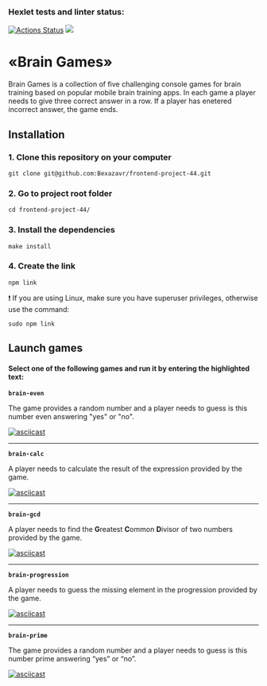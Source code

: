 ### Hexlet tests and linter status:

[![Actions Status](https://github.com/Bexazavr/frontend-project-44/workflows/hexlet-check/badge.svg)](https://github.com/Bexazavr/frontend-project-44/actions)
<a href="https://codeclimate.com/github/Bexazavr/frontend-project-44/maintainability"><img src="https://api.codeclimate.com/v1/badges/b7ec0a94348418e134dc/maintainability" /></a>


 # «Brain Games»

Brain Games is a collection of five challenging console games for brain training based on popular mobile brain training apps. In each game a player needs to give three correct answer in a row. If a player has enetered incorrect answer, the game ends.


## Installation


### 1. Clone this repository on your computer


```
git clone git@github.com:Bexazavr/frontend-project-44.git
```

### 2. Go to project root folder

```
cd frontend-project-44/
```

### 3. Install the dependencies

```
make install 
```

### 4. Create the link
```
npm link 
```
:heavy_exclamation_mark: If you are using Linux, make sure you have superuser privileges, otherwise use the command:

```
sudo npm link
```

## Launch games

#### Select one of the following games and run it by entering the highlighted text:

**`brain-even`**

The game provides a random number and a player needs to guess is this number even answering "yes" or "no".

[![asciicast](https://asciinema.org/a/549531.svg)](https://asciinema.org/a/549531)
___
**`brain-calc`**

A player needs to calculate the result of the expression provided by the game.

[![asciicast](https://asciinema.org/a/549534.svg)](https://asciinema.org/a/549534)
___
**`brain-gcd`**

 A player needs to find the **G**reatest **C**ommon **D**ivisor of two numbers provided by the game.
 
 [![asciicast](https://asciinema.org/a/549535.svg)](https://asciinema.org/a/549535)
 ___
**`brain-progression`**

A player needs to guess the missing element in the progression provided by the game.

[![asciicast](https://asciinema.org/a/549536.svg)](https://asciinema.org/a/549536)
 ___
**`brain-prime`**

 The game provides a random number and a player needs to guess is this number prime answering “yes” or “no”.
 
 [![asciicast](https://asciinema.org/a/549537.svg)](https://asciinema.org/a/549537)
